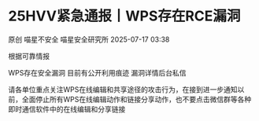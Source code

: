 #  25HVV紧急通报丨WPS存在RCE漏洞  
原创 喵星不安全  喵星安全研究所   2025-07-17 03:38  
  
根据可靠情报  
  
WPS存在安全漏洞 目前有公开利用痕迹 漏洞详情后台私信  
  
请各单位重点关注WPS在线编辑和共享途径的攻击行为，在接到进一步通知以前，全面停止所有WPS在线编辑动作和链接分享动作，也不要点击微信群等各种即时通信软件中的在线编辑和分享链接  
  

